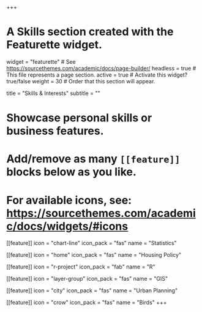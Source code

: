 +++
# A Skills section created with the Featurette widget.
widget = "featurette"  # See https://sourcethemes.com/academic/docs/page-builder/
headless = true  # This file represents a page section.
active = true  # Activate this widget? true/false
weight = 30  # Order that this section will appear.

title = "Skills & Interests"
subtitle = ""

# Showcase personal skills or business features.
# 
# Add/remove as many `[[feature]]` blocks below as you like.
# 
# For available icons, see: https://sourcethemes.com/academic/docs/widgets/#icons


  
[[feature]]
  icon = "chart-line"
  icon_pack = "fas"
  name = "Statistics"
  
[[feature]]
  icon = "home"
  icon_pack = "fas"
  name = "Housing Policy"

[[feature]]
  icon = "r-project"
  icon_pack = "fab"
  name = "R"

[[feature]]
  icon = "layer-group"
  icon_pack = "fas"
  name = "GIS"
  
[[feature]]
  icon = "city"
  icon_pack = "fas"
  name = "Urban Planning"

[[feature]]
  icon = "crow"
  icon_pack = "fas"
  name = "Birds"
+++
